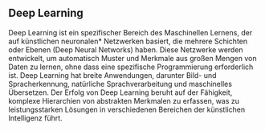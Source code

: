 ## Deep Learning
Deep Learning ist ein spezifischer Bereich des Maschinellen Lernens, der auf künstlichen neuronalen* Netzwerken basiert, die mehrere Schichten oder Ebenen (Deep Neural Networks) haben. Diese Netzwerke werden entwickelt, um automatisch Muster und Merkmale aus großen Mengen von Daten zu lernen, ohne dass eine spezifische Programmierung erforderlich ist. Deep Learning hat breite Anwendungen, darunter Bild- und Spracherkennung, natürliche Sprachverarbeitung und maschinelles Übersetzen. Der Erfolg von Deep Learning beruht auf der Fähigkeit, komplexe Hierarchien von abstrakten Merkmalen zu erfassen, was zu leistungsstarken Lösungen in verschiedenen Bereichen der künstlichen Intelligenz führt.
